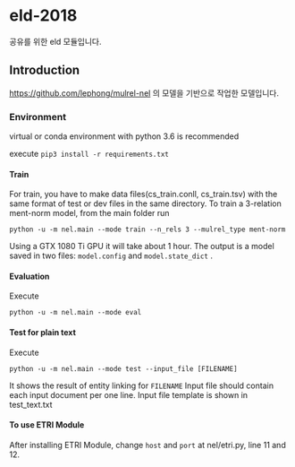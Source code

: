# eld-2018
공유를 위한 eld 모듈입니다.

## Introduction

<https://github.com/lephong/mulrel-nel> 의 모델을 기반으로 작업한 모델입니다.

### Environment

virtual or conda environment with python 3.6 is recommended

execute `pip3 install -r requirements.txt`

#### Train

For train, you have to make data files(cs_train.conll, cs_train.tsv) with the same format of test or dev files in the same directory.
To train a 3-relation ment-norm model, from the main folder run 

    python -u -m nel.main --mode train --n_rels 3 --mulrel_type ment-norm
 
Using a GTX 1080 Ti GPU it will take about 1 hour. The output is a model saved in two files: 
`model.config` and `model.state_dict` . 

#### Evaluation

Execute

    python -u -m nel.main --mode eval
    
#### Test for plain text

Execute

    python -u -m nel.main --mode test --input_file [FILENAME]

It shows the result of entity linking for `FILENAME`
Input file should contain each input document per one line.
Input file template is shown in test_text.txt

#### To use ETRI Module

After installing ETRI Module, change `host` and `port` at nel/etri.py, line 11 and 12.